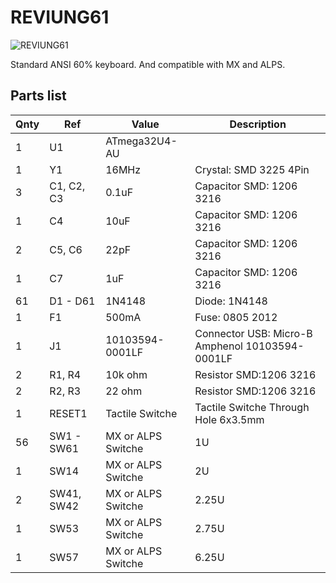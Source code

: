 # REVIUNG61  
![REVIUNG61](https://github.com/gtips/reviung/blob/master/reviung61/image/reviung61-pcb.jpg)  

Standard ANSI 60% keyboard. And compatible with MX and ALPS.  

## Parts list  


| Qnty | Ref | Value | Description |
| --- | --- | --- | --- |
| 1 | U1 | ATmega32U4-AU |
| 1 | Y1 | 16MHz | Crystal: SMD 3225 4Pin |
| 3 | C1, C2, C3 | 0.1uF | Capacitor SMD: 1206 3216 |
| 1 | C4 | 10uF | Capacitor SMD: 1206 3216 |
| 2 | C5, C6 | 22pF | Capacitor SMD: 1206 3216 |
| 1 | C7 | 1uF | Capacitor SMD: 1206 3216 |
| 61 | D1 - D61 | 1N4148 | Diode: 1N4148 |
| 1 | F1 | 500mA | Fuse: 0805 2012 |
| 1 | J1 | 10103594-0001LF | Connector USB: Micro-B Amphenol 10103594-0001LF |
| 2 | R1, R4 | 10k ohm | Resistor SMD:1206 3216 |
| 2 | R2, R3 | 22 ohm | Resistor SMD:1206 3216 |
| 1 | RESET1 | Tactile Switche | Tactile Switche Through Hole 6x3.5mm |
| 56 | SW1 - SW61 | MX or ALPS Switche | 1U |
| 1 | SW14 | MX or ALPS Switche | 2U |
| 2 | SW41, SW42 | MX or ALPS Switche | 2.25U |
| 1 | SW53 | MX or ALPS Switche | 2.75U |
| 1 | SW57 | MX or ALPS Switche | 6.25U |

  
